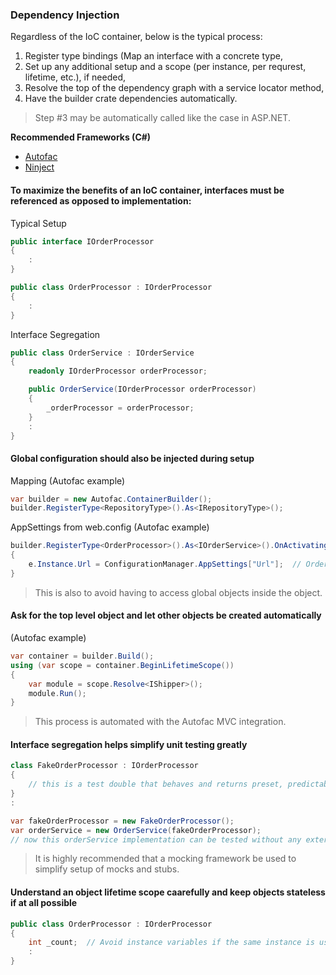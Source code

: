 ### Dependency Injection

Regardless of the IoC container, below is the typical process:
1) Register type bindings (Map an interface with a concrete type,
2) Set up any additional setup and a scope (per instance, per requrest, lifetime, etc.), if needed,
3) Resolve the top of the dependency graph with a service locator method,
4) Have the builder crate dependencies automatically.

> Step #3 may be automatically called like the case in ASP.NET.

**Recommended Frameworks (C#)**
* [Autofac](http://autofaccn.readthedocs.io/en/latest/index.html)
* [Ninject](https://github.com/ninject/Ninject)

#### To maximize the benefits of an IoC container, interfaces must be referenced as opposed to implementation:

Typical Setup
``` csharp
public interface IOrderProcessor
{
    :
}

public class OrderProcessor : IOrderProcessor
{
    :
}
```

Interface Segregation
``` csharp
public class OrderService : IOrderService
{
    readonly IOrderProcessor orderProcessor;

    public OrderService(IOrderProcessor orderProcessor)
    {
        _orderProcessor = orderProcessor;
    }
    :
}
```

#### Global configuration should also be injected during setup
Mapping (Autofac example)
``` csharp
var builder = new Autofac.ContainerBuilder();
builder.RegisterType<RepositoryType>().As<IRepositoryType>();
```
AppSettings from web.config (Autofac example)
``` csharp
builder.RegisterType<OrderProcessor>().As<IOrderService>().OnActivating(e =>
{
    e.Instance.Url = ConfigurationManager.AppSettings["Url"];  // OrderProcessor.Url
}
```
> This is also to avoid having to access global objects inside the object.

#### Ask for the top level object and let other objects be created automatically
(Autofac example)
``` csharp
var container = builder.Build();
using (var scope = container.BeginLifetimeScope())
{
    var module = scope.Resolve<IShipper>();
    module.Run();
}
```
> This process is automated with the Autofac MVC integration.

#### Interface segregation helps simplify unit testing greatly
``` csharp
class FakeOrderProcessor : IOrderProcessor
{
    // this is a test double that behaves and returns preset, predictable results..
}
:

var fakeOrderProcessor = new FakeOrderProcessor();
var orderService = new OrderService(fakeOrderProcessor);
// now this orderService implementation can be tested without any external dependency implementation..
```
> It is highly recommended that a mocking framework be used to simplify setup of mocks and stubs.

#### Understand an object lifetime scope caarefully and keep objects stateless if at all possible
``` csharp
public class OrderProcessor : IOrderProcessor
{
    int _count;  // Avoid instance variables if the same instance is used by different callers and/or at different times
    :
}
```


